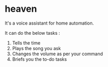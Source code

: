# heaven
It's a voice assistant for home automation.

It can do the below tasks : <br>
1) Tells the time <br>
2) Plays the song you ask <br>
3) Changes the volume as per your command <br>
3) Briefs you the to-do tasks<br>
